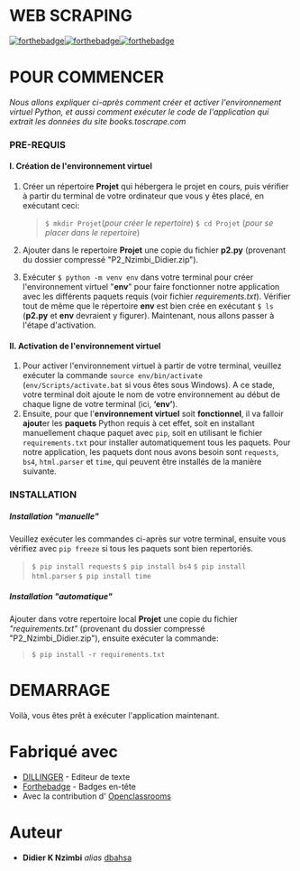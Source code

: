 # WEB SCRAPING
[![forthebadge](http://forthebadge.com/images/badges/built-with-love.svg)](#)[![forthebadge](https://forthebadge.com/images/badges/check-it-out.svg)](#)[![forthebadge](https://forthebadge.com/images/badges/made-with-markdown.svg)](#)

# POUR COMMENCER
_Nous allons expliquer ci-après comment créer et activer l'environnement virtuel Python, et aussi comment exécuter le code de l'application qui extrait les données du site books.toscrape.com_

### PRE-REQUIS

#### I. Création de l'environnement virtuel
1. Créer un répertoire **Projet** qui hébergera le projet en cours, puis vérifier à partir du terminal de votre ordinateur que vous y êtes placé, en exécutant ceci:
    >`$ mkdir Projet`(_pour créer le repertoire_)
`$ cd Projet` (_pour se placer dans le repertoire_)

2. Ajouter dans le repertoire **Projet** une copie du fichier **p2.py** (provenant du dossier compressé "P2_Nzimbi_Didier.zip").

3. Exécuter `$ python -m venv env` dans votre terminal pour créer l'environnement virtuel "**env**" pour faire fonctionner notre application avec les différents paquets requis (voir  fichier _requirements.txt_).  Vérifier tout de même que le répertoire **env** est bien crée en exécutant `$ ls` (**p2.py** et **env** devraient y figurer).  Maintenant, nous allons passer à l'étape d'activation.

#### II. Activation de l'environnement virtuel
1. Pour activer l'environnement virtuel à partir de votre terminal, veuillez exécuter la commande `source env/bin/activate`  (`env/Scripts/activate.bat` si vous êtes sous Windows). A ce stade, votre terminal doit ajoute le nom de votre environnement au début de chaque ligne de votre terminal (ici, **‘env’**).
2. Ensuite, pour que l'**environnement virtuel** soit **fonctionnel**, il va falloir **ajout**er les **paquets** Python requis à cet effet, soit en installant manuellement chaque paquet avec `pip`, soit en utilisant le fichier `requirements.txt` pour installer automatiquement tous les paquets.  Pour notre application, les paquets dont nous avons besoin sont `requests`, `bs4`,  `html.parser` et  `time`,  qui peuvent être installés de la manière suivante.

### INSTALLATION

##### Installation _"manuelle"_
Veuillez exécuter les commandes ci-après sur votre terminal, ensuite vous vérifiez avec `pip freeze` si tous les paquets sont bien repertoriés.
> `$ pip install requests`
    `$ pip install bs4` 
    `$ pip install html.parser` 
    `$ pip install time` 

##### Installation _"automatique"_
Ajouter dans votre repertoire local **Projet** une copie du fichier _"requirements.txt"_ (provenant du dossier compressé "P2_Nzimbi_Didier.zip"), ensuite exécuter la commande:
> `$ pip install -r requirements.txt`

# DEMARRAGE
Voilà, vous êtes prêt à exécuter l'application maintenant.

# Fabriqué avec
* [DILLINGER](https://dillinger.io) - Editeur de texte
* [Forthebadge](http://forthebadge.com) - Badges en-tête
* Avec la contribution d' [Openclassrooms](http://Openclassrooms.com)

# Auteur
* **Didier K Nzimbi** _alias_ [dbahsa](https://github.com/dbahsa)